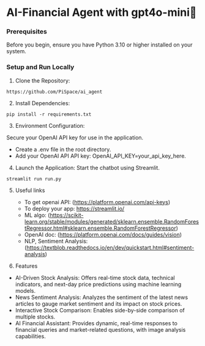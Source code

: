 # AI-Financial Agent with gpt4o-mini🤑
### Prerequisites
Before you begin, ensure you have Python 3.10 or higher installed on your system.

### Setup and Run Locally
1. Clone the Repository:
```
https://github.com/PiSpace/ai_agent
```
2. Install Dependencies:
```
pip install -r requirements.txt
```
3. Environment Configuration:

Secure your OpenAI API key for use in the application.
- Create a .env file in the root directory.
- Add your OpenAI API API key: OpenAI_API_KEY=your_api_key_here.
4. Launch the Application:
Start the chatbot using Streamlit.
```
streamlit run run.py
```
5. Useful links
   - To get openai API: (https://platform.openai.com/api-keys)
   - To deploy your app: https://streamlit.io/
   - ML algo: (https://scikit-learn.org/stable/modules/generated/sklearn.ensemble.RandomForestRegressor.html#sklearn.ensemble.RandomForestRegressor)
   - OpenAI doc: (https://platform.openai.com/docs/guides/vision)
   - NLP, Sentiment Analysis: (https://textblob.readthedocs.io/en/dev/quickstart.html#sentiment-analysis)

6. Features
- AI-Driven Stock Analysis: Offers real-time stock data, technical indicators, and next-day price predictions using machine learning models.
- News Sentiment Analysis: Analyzes the sentiment of the latest news articles to gauge market sentiment and its impact on stock prices.
- Interactive Stock Comparison: Enables side-by-side comparison of multiple stocks.
- AI Financial Assistant: Provides dynamic, real-time responses to financial queries and market-related questions, with image analysis capabilities.
